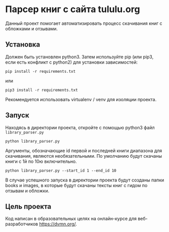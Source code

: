 # Парсер книг с сайта tululu.org

Данный проект помогает автоматизировать процесс скачивания книг с обложками и отзывами.


## Установка

Должен быть установлен python3.
Затем используйте pip (или pip3, если есть конфликт с python2) для установки зависимостей:

```
pip install -r requirements.txt
```

или

```
pip3 install -r requirements.txt
```

Рекомендуется использовать virtualenv / venv для изоляции проекта.


## Запуск

Находясь в директории проекта, откройте с помощью python3 файл `library_parser.py`

```
python library_parser.py
```

Аргументы, обозначающие id первой и последней книги диапазона для скачивания, являются необязательными. По умолчанию будут скачаны книги с 1й по 10ю включительно.

```
python library_parser.py --start_id 1 --end_id 10
```

В случае успешного запуска в директории проекта будут созданы папки books и images, в которые будут скачаны тексты книг с гидом по отзывам и обложки.

## Цель проекта

Код написан в образовательных целях на онлайн-курсе для веб-разработчиков https://dvmn.org/.